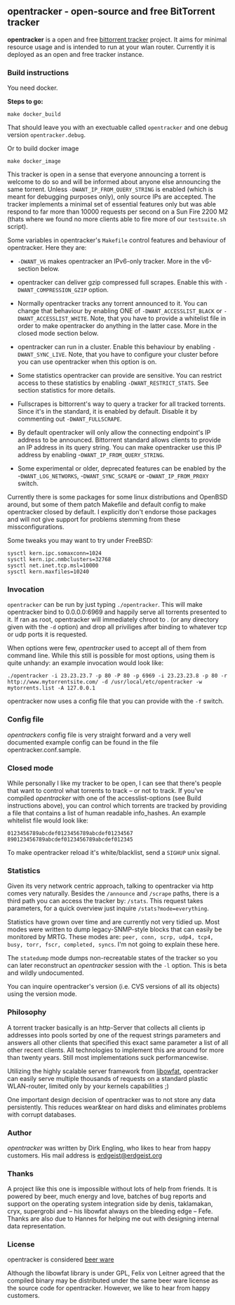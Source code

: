 ## opentracker - open-source and free BitTorrent tracker

**opentracker** is a open and free [bittorrent tracker](http://wiki.theory.org/BitTorrentSpecification) project. It aims for minimal resource usage and is intended to run at your wlan router. Currently it is deployed as an open and free tracker instance.

### Build instructions

You need docker.

**Steps to go:**

`make docker_build`

That should leave you with an exectuable called `opentracker` and one debug version `opentracker.debug`.

Or to build docker image

`make docker_image`

This tracker is open in a sense that everyone announcing a torrent is welcome to do so and will be informed about anyone else announcing the same torrent. Unless
`-DWANT_IP_FROM_QUERY_STRING` is enabled (which is meant for debugging purposes only), only source IPs are accepted. The tracker implements a minimal set of
essential features only but was able respond to far more than 10000 requests per second on a Sun Fire 2200 M2 (thats where we found no more clients able to fire
more of our `testsuite.sh` script).

Some variables in opentracker's `Makefile` control features and behaviour of opentracker. Here they are:

- `-DWANT_V6` makes opentracker an IPv6-only tracker. More in the v6-section below.

- opentracker can deliver gzip compressed full scrapes. Enable this with `-DWANT_COMPRESSION_GZIP` option.

- Normally opentracker tracks any torrent announced to it. You can change that behaviour by enabling ONE of `-DWANT_ACCESSLIST_BLACK` or `-DWANT_ACCESSLIST_WHITE`. Note, that you have to provide a whitelist file in order to make opentracker do anything in the latter case. More in the closed mode section below.

- opentracker can run in a cluster. Enable this behaviour by enabling `-DWANT_SYNC_LIVE`. Note, that you have to configure your cluster before you can use opentracker when this option is on.

- Some statistics opentracker can provide are sensitive. You can restrict access to these statistics by enabling `-DWANT_RESTRICT_STATS`. See section statistics for more details.

- Fullscrapes is bittorrent's way to query a tracker for all tracked torrents. Since it's in the standard, it is enabled by default. Disable it by commenting out `-DWANT_FULLSCRAPE`.

- By default opentracker will only allow the connecting endpoint's IP address to be announced. Bittorrent standard allows clients to provide an IP address in its query string. You can make opentracker use this IP address by enabling -`DWANT_IP_FROM_QUERY_STRING`.

- Some experimental or older, deprecated features can be enabled by the -`DWANT_LOG_NETWORKS`, -`DWANT_SYNC_SCRAPE` or -`DWANT_IP_FROM_PROXY` switch.

Currently there is some packages for some linux distributions and OpenBSD around, but some of them patch Makefile and default config to make opentracker closed by default. I explicitly don't endorse those packages and will not give support for problems stemming from these missconfigurations.

Some tweaks you may want to try under FreeBSD:

    sysctl kern.ipc.somaxconn=1024
    sysctl kern.ipc.nmbclusters=32768
    sysctl net.inet.tcp.msl=10000
    sysctl kern.maxfiles=10240

### Invocation

`opentracker` can be run by just typing `./opentracker`. This will make opentracker bind to 0.0.0.0:6969 and happily serve all torrents presented to it. If ran as root, opentracker will immediately chroot to . (or any directory given with the `-d` option) and drop all priviliges after binding to whatever tcp or udp ports it is requested.

When options were few, _opentracker_ used to accept all of them from command line. While this still is possible for most options, using them is quite unhandy: an example invocation would look like:

    ./opentracker -i 23.23.23.7 -p 80 -P 80 -p 6969 -i 23.23.23.8 -p 80 -r http://www.mytorrentsite.com/ -d /usr/local/etc/opentracker -w mytorrents.list -A 127.0.0.1

opentracker now uses a config file that you can provide with the `-f` switch.

### Config file

_opentrackers_ config file is very straight forward and a very well documented example config can be found in the file opentracker.conf.sample.

### Closed mode

While personally I like my tracker to be open, I can see that there's people that want to control what torrents to track – or not to track. If you've compiled _opentracker_ with one of the accesslist-options (see Build instructions above), you can control which torrents are tracked by providing a file that contains a list of human readable info_hashes. An example whitelist file would look like:

    0123456789abcdef0123456789abcdef01234567
    890123456789abcdef0123456789abcdef012345

To make opentracker reload it's white/blacklist, send a `SIGHUP` unix signal.

### Statistics

Given its very network centric approach, talking to opentracker via http comes very naturally. Besides the `/announce` and `/scrape` paths, there is a third path you can access the tracker by: `/stats`. This request takes parameters, for a quick overview just inquire `/stats?mode=everything`.

Statistics have grown over time and are currently not very tidied up. Most modes were written to dump legacy-SNMP-style blocks that can easily be monitored by MRTG. These modes are: `peer, conn, scrp, udp4, tcp4, busy, torr, fscr, completed, syncs`. I'm not going to explain these here.

The `statedump` mode dumps non-recreatable states of the tracker so you can later reconstruct an _opentracker_ session with the `-l` option. This is beta and wildly undocumented.

You can inquire opentracker's version (i.e. CVS versions of all its objects) using the version mode.

### Philosophy

A torrent tracker basically is an http-Server that collects all clients ip addresses into pools sorted by one of the request strings parameters and answers all other clients that specified this exact same parameter a list of all other recent clients. All technologies to implement this are around for more than twenty years. Still most implementations suck performancewise.

Utilizing the highly scalable server framework from [libowfat](https://github.com/masroore/libowfat), opentracker can easily serve multiple thousands of requests on a standard plastic WLAN-router, limited only by your kernels capabilities ;)

One important design decision of opentracker was to not store any data persistently. This reduces wear&tear on hard disks and eliminates problems with corrupt databases.

### Author

_opentracker_ was written by Dirk Engling, who likes to hear from happy customers. His mail address is erdgeist@erdgeist.org

### Thanks

A project like this one is impossible without lots of help from friends. It is powered by beer, much energy and love, batches of bug reports and support on the operating system integration side by denis, taklamakan, cryx, supergrobi and – his libowfat always on the bleeding edge – Fefe. Thanks are also due to Hannes for helping me out with designing internal data representation.

### License

opentracker is considered [beer ware](http://en.wikipedia.org/wiki/Beerware)

Although the libowfat library is under GPL, Felix von Leitner agreed that the compiled binary may be distributed under the same beer ware license as the source code for opentracker. However, we like to hear from happy customers.
